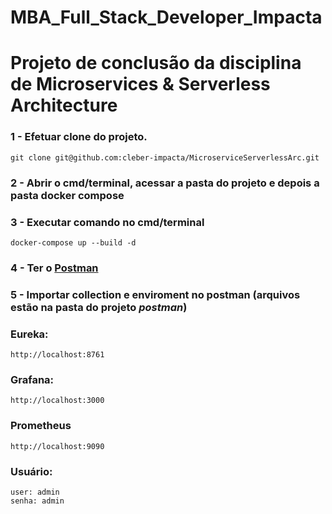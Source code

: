 # MBA_Full_Stack_Developer_Impacta
# Projeto de conclusão da disciplina de Microservices & Serverless Architecture

### 1 - Efetuar clone do projeto.
```
git clone git@github.com:cleber-impacta/MicroserviceServerlessArc.git
```

### 2 - Abrir o cmd/terminal, acessar a pasta do projeto e depois a pasta docker compose

### 3 - Executar comando no cmd/terminal
```
docker-compose up --build -d
```

### 4 - Ter o [Postman](https://www.postman.com/downloads/) 

### 5 - Importar collection e enviroment no postman (arquivos estão na pasta do projeto _*postman*_)

### Eureka:
```
http://localhost:8761
```

### Grafana:
```
http://localhost:3000
```

### Prometheus
```
http://localhost:9090
```

### Usuário:
```
user: admin
senha: admin
```